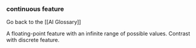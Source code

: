 ### continuous feature

Go back to the [[AI Glossary]]


A floating-point feature with an infinite range of possible values. Contrast with discrete feature.

